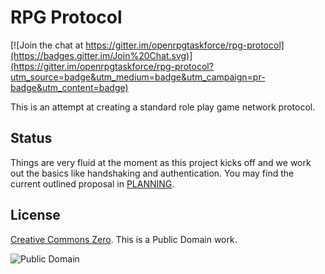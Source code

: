 # RPG Protocol 

[![Join the chat at https://gitter.im/openrpgtaskforce/rpg-protocol](https://badges.gitter.im/Join%20Chat.svg)](https://gitter.im/openrpgtaskforce/rpg-protocol?utm_source=badge&utm_medium=badge&utm_campaign=pr-badge&utm_content=badge)

This is an attempt at creating a standard role play game network protocol. 

## Status

Things are very fluid at the moment as this project kicks off and we work out the basics like handshaking and authentication. You may find the current outlined proposal in [PLANNING](https://github.com/openrpgtaskforce/rpg-protocol/blob/master/PLANNING.md).

## License

[Creative Commons Zero](https://creativecommons.org/publicdomain/zero/1.0/). This is a Public Domain work. 

![Public Domain](https://licensebuttons.net/p/mark/1.0/88x31.png)